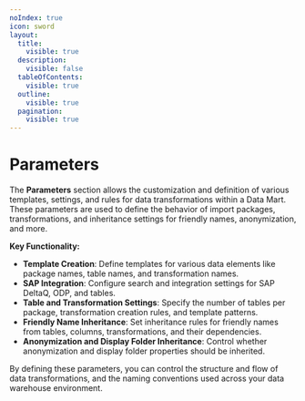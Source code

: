 ```yaml
---
noIndex: true
icon: sword
layout:
  title:
    visible: true
  description:
    visible: false
  tableOfContents:
    visible: true
  outline:
    visible: true
  pagination:
    visible: true
---
```


# Parameters

The **Parameters** section allows the customization and definition of various templates, settings, and rules for data transformations within a Data Mart. These parameters are used to define the behavior of import packages, transformations, and inheritance settings for friendly names, anonymization, and more.

**Key Functionality:**

* **Template Creation**: Define templates for various data elements like package names, table names, and transformation names.
* **SAP Integration**: Configure search and integration settings for SAP DeltaQ, ODP, and tables.
* **Table and Transformation Settings**: Specify the number of tables per package, transformation creation rules, and template patterns.
* **Friendly Name Inheritance**: Set inheritance rules for friendly names from tables, columns, transformations, and their dependencies.
* **Anonymization and Display Folder Inheritance**: Control whether anonymization and display folder properties should be inherited.

By defining these parameters, you can control the structure and flow of data transformations, and the naming conventions used across your data warehouse environment.
